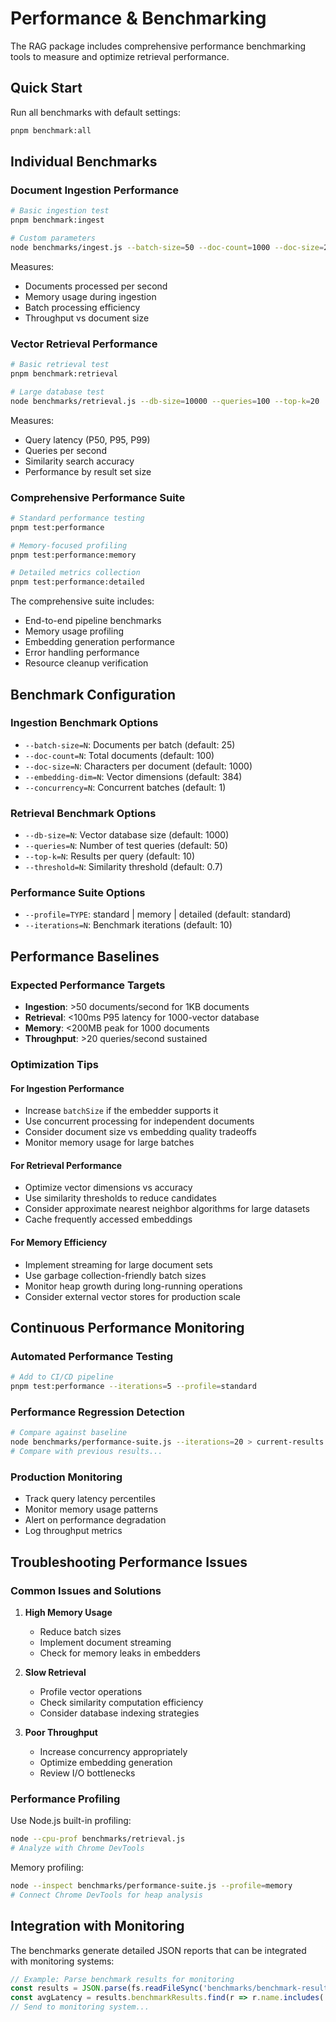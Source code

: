# Performance & Benchmarking

The RAG package includes comprehensive performance benchmarking tools to measure and optimize retrieval performance.

## Quick Start

Run all benchmarks with default settings:

```bash
pnpm benchmark:all
```

## Individual Benchmarks

### Document Ingestion Performance

```bash
# Basic ingestion test
pnpm benchmark:ingest

# Custom parameters
node benchmarks/ingest.js --batch-size=50 --doc-count=1000 --doc-size=2000
```

Measures:

- Documents processed per second
- Memory usage during ingestion
- Batch processing efficiency
- Throughput vs document size

### Vector Retrieval Performance

```bash
# Basic retrieval test
pnpm benchmark:retrieval

# Large database test
node benchmarks/retrieval.js --db-size=10000 --queries=100 --top-k=20
```

Measures:

- Query latency (P50, P95, P99)
- Queries per second
- Similarity search accuracy
- Performance by result set size

### Comprehensive Performance Suite

```bash
# Standard performance testing
pnpm test:performance

# Memory-focused profiling
pnpm test:performance:memory

# Detailed metrics collection
pnpm test:performance:detailed
```

The comprehensive suite includes:

- End-to-end pipeline benchmarks
- Memory usage profiling
- Embedding generation performance
- Error handling performance
- Resource cleanup verification

## Benchmark Configuration

### Ingestion Benchmark Options

- `--batch-size=N`: Documents per batch (default: 25)
- `--doc-count=N`: Total documents (default: 100)
- `--doc-size=N`: Characters per document (default: 1000)
- `--embedding-dim=N`: Vector dimensions (default: 384)
- `--concurrency=N`: Concurrent batches (default: 1)

### Retrieval Benchmark Options

- `--db-size=N`: Vector database size (default: 1000)
- `--queries=N`: Number of test queries (default: 50)
- `--top-k=N`: Results per query (default: 10)
- `--threshold=N`: Similarity threshold (default: 0.7)

### Performance Suite Options

- `--profile=TYPE`: standard | memory | detailed (default: standard)
- `--iterations=N`: Benchmark iterations (default: 10)

## Performance Baselines

### Expected Performance Targets

- **Ingestion**: >50 documents/second for 1KB documents
- **Retrieval**: <100ms P95 latency for 1000-vector database
- **Memory**: <200MB peak for 1000 documents
- **Throughput**: >20 queries/second sustained

### Optimization Tips

#### For Ingestion Performance

- Increase `batchSize` if the embedder supports it
- Use concurrent processing for independent documents
- Consider document size vs embedding quality tradeoffs
- Monitor memory usage for large batches

#### For Retrieval Performance

- Optimize vector dimensions vs accuracy
- Use similarity thresholds to reduce candidates
- Consider approximate nearest neighbor algorithms for large datasets
- Cache frequently accessed embeddings

#### For Memory Efficiency

- Implement streaming for large document sets
- Use garbage collection-friendly batch sizes
- Monitor heap growth during long-running operations
- Consider external vector stores for production scale

## Continuous Performance Monitoring

### Automated Performance Testing

```bash
# Add to CI/CD pipeline
pnpm test:performance --iterations=5 --profile=standard
```

### Performance Regression Detection

```bash
# Compare against baseline
node benchmarks/performance-suite.js --iterations=20 > current-results.json
# Compare with previous results...
```

### Production Monitoring

- Track query latency percentiles
- Monitor memory usage patterns
- Alert on performance degradation
- Log throughput metrics

## Troubleshooting Performance Issues

### Common Issues and Solutions

1. **High Memory Usage**
   - Reduce batch sizes
   - Implement document streaming
   - Check for memory leaks in embedders

2. **Slow Retrieval**
   - Profile vector operations
   - Check similarity computation efficiency
   - Consider database indexing strategies

3. **Poor Throughput**
   - Increase concurrency appropriately
   - Optimize embedding generation
   - Review I/O bottlenecks

### Performance Profiling

Use Node.js built-in profiling:

```bash
node --cpu-prof benchmarks/retrieval.js
# Analyze with Chrome DevTools
```

Memory profiling:

```bash
node --inspect benchmarks/performance-suite.js --profile=memory
# Connect Chrome DevTools for heap analysis
```

## Integration with Monitoring

The benchmarks generate detailed JSON reports that can be integrated with monitoring systems:

```javascript
// Example: Parse benchmark results for monitoring
const results = JSON.parse(fs.readFileSync('benchmarks/benchmark-results.json'));
const avgLatency = results.benchmarkResults.find(r => r.name.includes('Retrieval')).duration.mean;
// Send to monitoring system...
```
